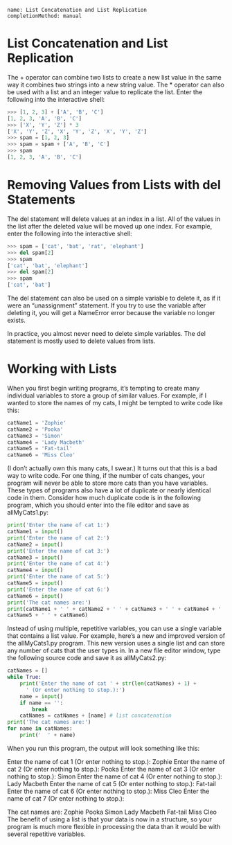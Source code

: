 ```ngMeta
name: List Concatenation and List Replication
completionMethod: manual
```
# List Concatenation and List Replication
The + operator can combine two lists to create a new list value in the same way it combines two strings into a new string value. The * operator can also be used with a list and an integer value to replicate the list. Enter the following into the interactive shell:

```python
>>> [1, 2, 3] + ['A', 'B', 'C']
[1, 2, 3, 'A', 'B', 'C']
>>> ['X', 'Y', 'Z'] * 3
['X', 'Y', 'Z', 'X', 'Y', 'Z', 'X', 'Y', 'Z']
>>> spam = [1, 2, 3]
>>> spam = spam + ['A', 'B', 'C']
>>> spam
[1, 2, 3, 'A', 'B', 'C']
```
# Removing Values from Lists with del Statements
The del statement will delete values at an index in a list. All of the values in the list after the deleted value will be moved up one index. For example, enter the following into the interactive shell:

```python
>>> spam = ['cat', 'bat', 'rat', 'elephant']
>>> del spam[2]
>>> spam
['cat', 'bat', 'elephant']
>>> del spam[2]
>>> spam
['cat', 'bat']
```
The del statement can also be used on a simple variable to delete it, as if it were an “unassignment” statement. If you try to use the variable after deleting it, you will get a NameError error because the variable no longer exists.

In practice, you almost never need to delete simple variables. The del statement is mostly used to delete values from lists.

# Working with Lists
When you first begin writing programs, it’s tempting to create many individual variables to store a group of similar values. For example, if I wanted to store the names of my cats, I might be tempted to write code like this:

```python
catName1 = 'Zophie'
catName2 = 'Pooka'
catName3 = 'Simon'
catName4 = 'Lady Macbeth'
catName5 = 'Fat-tail'
catName6 = 'Miss Cleo'
```
(I don’t actually own this many cats, I swear.) It turns out that this is a bad way to write code. For one thing, if the number of cats changes, your program will never be able to store more cats than you have variables. These types of programs also have a lot of duplicate or nearly identical code in them. Consider how much duplicate code is in the following program, which you should enter into the file editor and save as allMyCats1.py:

```python
print('Enter the name of cat 1:')
catName1 = input()
print('Enter the name of cat 2:')
catName2 = input()
print('Enter the name of cat 3:')
catName3 = input()
print('Enter the name of cat 4:')
catName4 = input()
print('Enter the name of cat 5:')
catName5 = input()
print('Enter the name of cat 6:')
catName6 = input()
print('The cat names are:')
print(catName1 + ' ' + catName2 + ' ' + catName3 + ' ' + catName4 + ' ' +
catName5 + ' ' + catName6)
```
Instead of using multiple, repetitive variables, you can use a single variable that contains a list value. For example, here’s a new and improved version of the allMyCats1.py program. This new version uses a single list and can store any number of cats that the user types in. In a new file editor window, type the following source code and save it as allMyCats2.py:

```python
catNames = []
while True:
    print('Enter the name of cat ' + str(len(catNames) + 1) +
      ' (Or enter nothing to stop.):')
    name = input()
    if name == '':
        break
    catNames = catNames + [name] # list concatenation
print('The cat names are:')
for name in catNames:
    print('  ' + name)
```
When you run this program, the output will look something like this:


Enter the name of cat 1 (Or enter nothing to stop.):
Zophie
Enter the name of cat 2 (Or enter nothing to stop.):
Pooka
Enter the name of cat 3 (Or enter nothing to stop.):
Simon
Enter the name of cat 4 (Or enter nothing to stop.):
Lady Macbeth
Enter the name of cat 5 (Or enter nothing to stop.):
Fat-tail
Enter the name of cat 6 (Or enter nothing to stop.):
Miss Cleo
Enter the name of cat 7 (Or enter nothing to stop.):

The cat names are:
  Zophie
  Pooka
  Simon
  Lady Macbeth
  Fat-tail
  Miss Cleo
The benefit of using a list is that your data is now in a structure, so your program is much more flexible in processing the data than it would be with several repetitive variables.